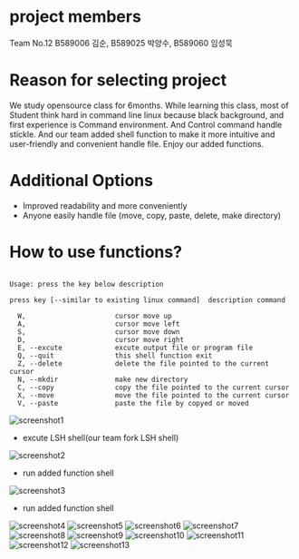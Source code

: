 project members
===
Team No.12 B589006 김순, B589025 박양수, B589060 임성묵

Reason for selecting project
===
We study opensource class for 6months. While learning this class, most of Student think hard in command line linux because black background, and first experience is Command environment. And Control command handle stickle. And our team added shell function to make it more intuitive and user-friendly and convenient handle file. Enjoy our added functions.

Additional Options
===
  * Improved readability and more conveniently
  * Anyone easily handle file (move, copy, paste, delete, make directory)

How to use functions?
===
```

Usage: press the key below description

press key [--similar to existing linux command]  description command

  W,                      cursor move up
  A,                      cursor move left
  S,                      cursor move down
  D,                      cursor move right
  E, --excute             excute output file or program file
  Q, --quit               this shell function exit
  Z, --delete             delete the file pointed to the current cursor
  N, --mkdir              make new directory 
  C, --copy               copy the file pointed to the current cursor
  X, --move               move the file pointed to the current cursor
  V, --paste              paste the file by copyed or moved
```


[1]: http://brennan.io/2015/01/16/write-a-shell-in-c/

![screenshot1](./image/1.lsh_execute.PNG)
* excute LSH shell(our team fork LSH shell) 

![screenshot2](./image/2.team12_execute.PNG)
* run added function shell

![screenshot3](./image/3.outfile_excute.PNG)
* run added function shell

![screenshot4](./image/4.mkdir.PNG)
![screenshot5](./image/5.folder_check.PNG)
![screenshot6](./image/6.cut_paste1.PNG)
![screenshot7](./image/7.cut_paste2.PNG)
![screenshot8](./image/8.cut_copy2.PNG)
![screenshot9](./image/9.copy_paste.PNG)
![screenshot10](./image/10.copy_paste2.PNG)
![screenshot11](./image/11.delete1.PNG)
![screenshot12](./image/12.delete2.PNG)
![screenshot13](./image/13.q_exit.PNG)

